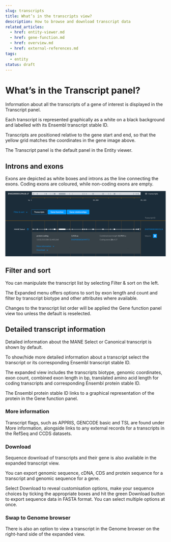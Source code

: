 ```yaml
---
slug: transcripts
title: What’s in the transcripts view?
description: How to browse and download transcript data
related_articles:
  - href: entity-viewer.md
  - href: gene-function.md
  - href: overview.md
  - href: external-references.md
tags:
  - entity
status: draft
---
```


# What’s in the Transcript panel?

Information about all the transcripts of a gene of interest is displayed in the Transcript panel. 

Each transcript is represented graphically as a white on a black background and labelled with its Ensembl transcript stable ID.

Transcripts are positioned relative to the gene start and end, so that the yellow grid matches the coordinates in the gene image above. 

The Transcript panel is the default panel in the Entity viewer.


## Introns and exons

Exons are depicted as white boxes and introns as the line connecting the exons. Coding exons are coloured, while non-coding exons are empty.

![](media/transcript-panel.png)

## Filter and sort

You can manipulate the transcript list by selecting Filter & sort on the left. 

The Expanded menu offers options to sort by exon length and count and filter by transcript biotype and other attributes where available. 

Changes to the transcript list order will be applied the Gene function panel view too unless the default is reselected.


## Detailed transcript information

Detailed information about the MANE Select or Canonical transcript is shown by default.

To show/hide more detailed information about a transcript select the transcript or its corresponding Ensembl transcript stable ID.

The expanded view includes the transcripts biotype, genomic coordinates, exon count, combined exon length in bp, translated amino acid length for coding transcripts and corresponding Ensembl protein stable ID. 

The Ensembl protein stable ID links to a graphical representation of the protein in the Gene function panel. 


### More information 

Transcript flags, such as APPRIS, GENCODE basic and TSL are found under More information, alongside links to any external records for a transcripts in the RefSeq and CCDS datasets.


### Download

Sequence download of transcripts and their gene is also available in the expanded transcript view. 

You can export genomic sequence, cDNA, CDS and protein sequence for a transcript and genomic sequence for a gene.  

Select Download to reveal customisation options, make your sequence choices by ticking the appropriate boxes and hit the green Download button to export sequence data in FASTA format. You can select multiple options at once.


### Swap to Genome browser 

There is also an option to view a transcript in the Genome browser on the right-hand side of the expanded view.

